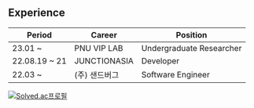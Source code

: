 ## Experience

| Period        | Career        | Position                 |
| ------------- | ------------- | ------------------------ |
| 23.01 ~       | PNU VIP LAB   | Undergraduate Researcher |
| 22.08.19 ~ 21 | JUNCTIONASIA  | Developer                |
| 22.03 ~       | (주) 샌드버그 | Software Engineer        |

[![Solved.ac프로필](http://mazassumnida.wtf/api/v2/generate_badge?boj=9oo_rok98)](https://solved.ac/9oo_rok98)
